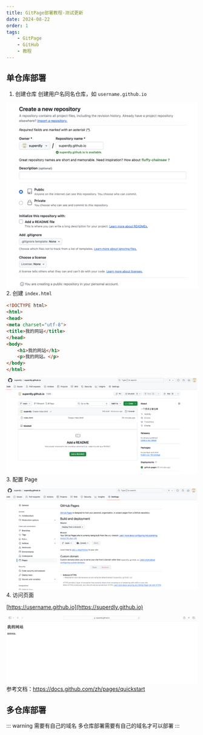 ```yaml
---
title: GitPage部署教程-测试更新
date: 2024-08-22
order: 1
tags: 
    - GitPage
    - GitHub
    - 教程
---
```


## 单仓库部署

1. 创建仓库
创建用户名同名仓库，如 `username.github.io`

![创建用户名同名仓库](/2024/gitpage.png)
2. 创建 `index.html`

```html
<!DOCTYPE html>
<html>
<head>
<meta charset="utf-8">
<title>我的网站</title>
</head>
<body>
    <h1>我的网站</h1>
    <p>我的网站。</p>
</body>
</html>
```

![分支](/2024/gitpage2.png)
3. 配置 Page

![配置Page](/2024/gitpage1.png)
4. 访问页面

[https://username.github.io](https://superdly.github.io)

![访问页面](/2024/gitpage3.png)
参考文档：https://docs.github.com/zh/pages/quickstart

## 多仓库部署
::: warning 需要有自己的域名
多仓库部署需要有自己的域名才可以部署
:::